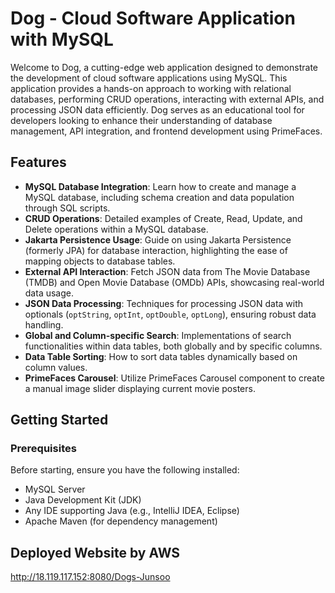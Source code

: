 # Dog - Cloud Software Application with MySQL

Welcome to Dog, a cutting-edge web application designed to demonstrate the development of cloud software applications using MySQL. This application provides a hands-on approach to working with relational databases, performing CRUD operations, interacting with external APIs, and processing JSON data efficiently. Dog serves as an educational tool for developers looking to enhance their understanding of database management, API integration, and frontend development using PrimeFaces.

## Features

- **MySQL Database Integration**: Learn how to create and manage a MySQL database, including schema creation and data population through SQL scripts.
- **CRUD Operations**: Detailed examples of Create, Read, Update, and Delete operations within a MySQL database.
- **Jakarta Persistence Usage**: Guide on using Jakarta Persistence (formerly JPA) for database interaction, highlighting the ease of mapping objects to database tables.
- **External API Interaction**: Fetch JSON data from The Movie Database (TMDB) and Open Movie Database (OMDb) APIs, showcasing real-world data usage.
- **JSON Data Processing**: Techniques for processing JSON data with optionals (`optString`, `optInt`, `optDouble`, `optLong`), ensuring robust data handling.
- **Global and Column-specific Search**: Implementations of search functionalities within data tables, both globally and by specific columns.
- **Data Table Sorting**: How to sort data tables dynamically based on column values.
- **PrimeFaces Carousel**: Utilize PrimeFaces Carousel component to create a manual image slider displaying current movie posters.

## Getting Started

### Prerequisites

Before starting, ensure you have the following installed:
- MySQL Server
- Java Development Kit (JDK)
- Any IDE supporting Java (e.g., IntelliJ IDEA, Eclipse)
- Apache Maven (for dependency management)

## Deployed Website by AWS

http://18.119.117.152:8080/Dogs-Junsoo

